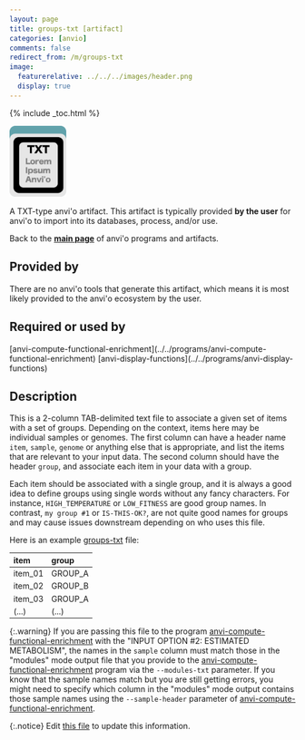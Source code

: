 ```yaml
---
layout: page
title: groups-txt [artifact]
categories: [anvio]
comments: false
redirect_from: /m/groups-txt
image:
  featurerelative: ../../../images/header.png
  display: true
---
```



{% include _toc.html %}


<img src="../../images/icons/TXT.png" alt="TXT" style="width:100px; border:none" />

A TXT-type anvi'o artifact. This artifact is typically provided **by the user** for anvi'o to import into its databases, process, and/or use.

Back to the **[main page](../../)** of anvi'o programs and artifacts.

## Provided by


There are no anvi'o tools that generate this artifact, which means it is most likely provided to the anvi'o ecosystem by the user.


## Required or used by


<p style="text-align: left" markdown="1"><span class="artifact-r">[anvi-compute-functional-enrichment](../../programs/anvi-compute-functional-enrichment)</span> <span class="artifact-r">[anvi-display-functions](../../programs/anvi-display-functions)</span></p>


## Description

This is a 2-column TAB-delimited text file to associate a given set of items with a set of groups. Depending on the context, items here may be individual samples or genomes. The first column can have a header name `item`, `sample`, `genome` or anything else that is appropriate, and list the items that are relevant to your input data. The second column should have the header `group`, and associate each item in your data with a group.

Each item should be associated with a single group, and it is always a good idea to define groups using single words without any fancy characters. For instance, `HIGH_TEMPERATURE` or `LOW_FITNESS` are good group names. In contrast, `my group #1` or `IS-THIS-OK?`, are not quite good names for groups and may cause issues downstream depending on who uses this file.

Here is an example <span class="artifact-n">[groups-txt](/software/anvio/help/main/artifacts/groups-txt)</span> file:

|item|group|
|:--|:--|
|item_01|GROUP_A|
|item_02|GROUP_B|
|item_03|GROUP_A|
|(...)|(...)|

{:.warning}
If you are passing this file to the program <span class="artifact-n">[anvi-compute-functional-enrichment](/software/anvio/help/main/programs/anvi-compute-functional-enrichment)</span> with the "INPUT OPTION #2: ESTIMATED METABOLISM", the names in the `sample` column must match those in the "modules" mode output file that you provide to the <span class="artifact-n">[anvi-compute-functional-enrichment](/software/anvio/help/main/programs/anvi-compute-functional-enrichment)</span> program via the `--modules-txt` parameter. If you know that the sample names match but you are still getting errors, you might need to specify which column in the "modules" mode output contains those sample names using the `--sample-header` parameter of <span class="artifact-n">[anvi-compute-functional-enrichment](/software/anvio/help/main/programs/anvi-compute-functional-enrichment)</span>.


{:.notice}
Edit [this file](https://github.com/merenlab/anvio/tree/master/anvio/docs/artifacts/groups-txt.md) to update this information.

